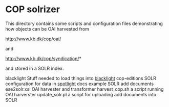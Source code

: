 # COP solrizer

This directory contains some scripts and configuration files
demonstrating how objects can be OAI harvested from

http://www.kb.dk/cop/oai/

and 

http://www.kb.dk/cop/syndication/*

and stored in a SOLR index.


blacklight    	Stuff needed to load things into [blacklight](https://github.com/projectblacklight/blacklight)
cop-editions	SOLR configuration for data in [spotlight](https://github.com/projectblacklight/spotlight)
docs 		example SOLR add documents
ese2solr.xsl	OAI harvester and transformer
harvest_cop.sh	a script running OAI harverster
update_solr.pl  a script for uploading add documents into SOLR

